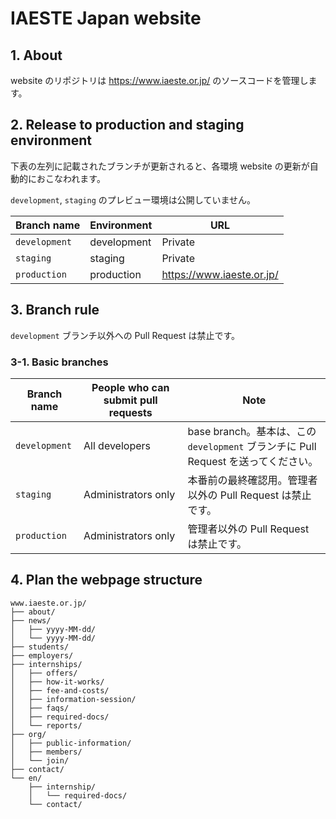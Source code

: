 # IAESTE Japan website

## 1. About

website のリポジトリは https://www.iaeste.or.jp/ のソースコードを管理します。

## 2. Release to production and staging environment

下表の左列に記載されたブランチが更新されると、各環境 website の更新が自動的におこなわれます。

`development`, `staging` のプレビュー環境は公開していません。

| Branch name   | Environment      | URL                       |
| ------------- | ---------------- | ------------------------- |
| `development` | development      | Private                   |
| `staging`     | staging          | Private                   |
| `production`  | production       | https://www.iaeste.or.jp/ |

## 3. Branch rule

`development` ブランチ以外への Pull Request は禁止です。

### 3-1. Basic branches

| Branch name   | People who can submit pull requests | Note                                                                   |
| ------------- | ----------------------------------- | ---------------------------------------------------------------------- |
| `development` | All developers                      | base branch。基本は、この `development` ブランチに Pull Request を送ってください。 |
| `staging`     | Administrators only                 | 本番前の最終確認用。管理者以外の Pull Request は禁止です。                      |
| `production`  | Administrators only                 | 管理者以外の Pull Request は禁止です。                                      |

## 4. Plan the webpage structure

```
www.iaeste.or.jp/
├── about/
├── news/
│   ├── yyyy-MM-dd/
│   └── yyyy-MM-dd/
├── students/
├── employers/
├── internships/
│   ├── offers/
│   ├── how-it-works/
│   ├── fee-and-costs/
│   ├── information-session/
│   ├── faqs/
│   ├── required-docs/
│   └── reports/
├── org/
│   ├── public-information/
│   ├── members/
│   └── join/
├── contact/
└── en/
    ├── internship/
    │   └── required-docs/
    └── contact/
```
